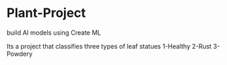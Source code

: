# Plant-Project

build AI models using Create ML

Its a project that classifies three types of leaf statues
1-Healthy
2-Rust
3-Powdery
